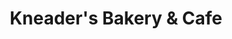 ---
title: "Kneader's Bakery & Cafe"
url: /gilbert/kneaders-bakery-und-cafe-east-baseline-road/
shop: Bäckerei
---